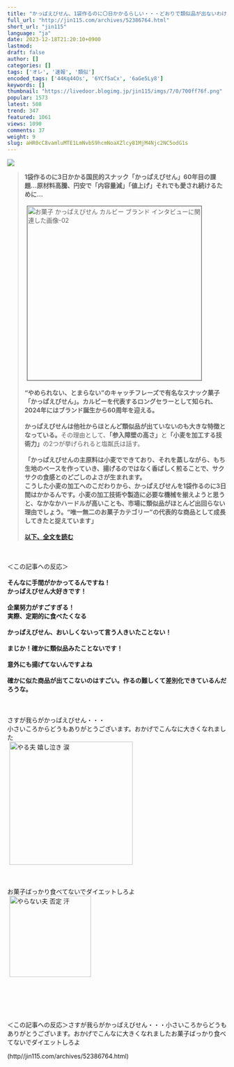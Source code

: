 ```yaml
---
title: "かっぱえびせん、1袋作るのに〇日かかるらしい・・・どおりで類似品が出ないわけだ "
full_url: "http://jin115.com/archives/52386764.html"
short_url: "jin115"
language: "ja"
date: 2023-12-18T21:20:10+0900
lastmod: 
draft: false
author: []
categories: []
tags: ['オレ', '速報', '類似']
encoded_tags: ['44Kq44Os', '6YCf5aCx', '6aGe5Ly8']
keywords: []
thumbnail: "https://livedoor.blogimg.jp/jin115/imgs/7/0/700ff76f.png"
popular: 1573
latest: 508
trend: 347
featured: 1061
views: 1090
comments: 37
weight: 9
slug: aHR0cC8vamluMTE1LmNvbS9hcmNoaXZlcy81MjM4Njc2NC5odG1s
---
```


![](https://livedoor.blogimg.jp/jin115/imgs/7/0/700ff76f.png)

<div><a name='more'></a> <blockquote><b>1袋作るのに3日かかる国民的スナック「かっぱえびせん」60年目の課題…原材料高騰、円安で「内容量減」「値上げ」それでも愛され続けるために…</b><br> <br> <img src='https//livedoor.blogimg.jp/jin115/imgs/9/2/92dc79f9.png' width='400' border='1' hspace='5' class='pict' alt='お菓子 かっぱえびせん カルビー ブランド インタビューに関連した画像-02'><br> <br> <b><b>“やめられない、とまらない”</b>のキャッチフレーズで有名なスナック菓子<b>「かっぱえびせん」</b>。カルビーを代表するロングセラーとして知られ、2024年にはブランド誕生から60周年を迎える。</b><br> <br> <b>かっぱえびせんは他社からほとんど類似品が出ていないのも大きな特徴となっている。</b>その理由として、<b>「参入障壁の高さ」</b>と<b>「小麦を加工する技術力」</b>の2つが挙げられると塩粼氏は話す。<br> <br> <b>「かっぱえびせんの主原料は小麦でできており、それを蒸しながら、もち生地のベースを作っていき、揚げるのではなく香ばしく煎ることで、サクサクの食感とのどごしのよさが生まれます。<br> こうした小麦の加工へのこだわりから、<b>かっぱえびせんを1袋作るのに3日間はかかるんです。</b>小麦の加工技術や製造に必要な機械を揃えようと思うと、なかなかハードルが高いことも、市場に類似品がほとんど出回らない理由でしょう。“唯一無二のお菓子カテゴリー”の代表的な商品として成長してきたと捉えています」</b><br> <br> <a href='https//news.livedoor.com/article/detail/25546264/' target='_blank'><b>以下、全文を読む</b></a></blockquote><br> <br> ＜この記事への反応＞<br> <br> <b>そんなに手間がかかってるんですね！<br> かっぱえびせん大好きです！</b><br> <br> <b>企業努力がすごすぎる！<br> 実際、定期的に食べたくなる</b><br> <br> <b>かっぱえびせん、おいしくないって言う人きいたことない！</b><br> <br> <b>まじか！確かに類似品みたことないです！</b><br> <br> <b>意外にも揚げてないんですよね</b><br> <br> <b>確かに似た商品が出てこないのはすごい。作るの難しくて差別化できているんだろうな。</b><br> <br> <br> <br> さすが我らがかっぱえびせん・・・<br> 小さいころからどうもありがとうございます。おかげでこんなに大きくなれました<br> <img src='https//livedoor.blogimg.jp/jin115/imgs/a/0/a000cf4e.gif' alt='やる夫 嬉し泣き 涙' width='283' border='0' hspace='5' class='pict'><br> <br> <br> <br> お菓子ばっかり食べてないでダイエットしろよ<br> <img src='https//livedoor.blogimg.jp/jin115/imgs/4/2/4217c90d.gif' alt='やらない夫 否定 汗' width='187' border='0' hspace='5' class='pict'><br> <br> <br> <br> <br> <br> <p>＜この記事への反応＞さすが我らがかっぱえびせん・・・小さいころからどうもありがとうございます。おかげでこんなに大きくなれましたお菓子ばっかり食べてないでダイエットしろよ</p></div>

(http//jin115.com/archives/52386764.html)
